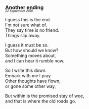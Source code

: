 ### Another ending
<p style="margin:0; margin-top: -1.25rem">
  <em>
    <small><small>22 September 2016</small></small>
  </em>
</p>

I guess this is the end.  
I'm not sure what of.   
They say time is no friend.  
Things slip away.

I guess it must be so.  
But how should we know?  
Something moves about,  
and I can hear it rumble now.

So I write this down.  
Embark with me I pray.  
Other thoughts have flown,  
or gone some other way,

But within is the promised stay of woe,  
and that is where the old roads go.
